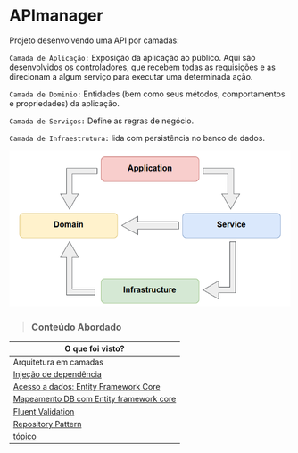 # APImanager 
Projeto desenvolvendo uma API por camadas:

`Camada de Aplicação:` Exposição da aplicação ao público. Aqui são desenvolvidos os controladores, que recebem todas as requisições e as direcionam a algum serviço para executar uma determinada ação.

`Camada de Dominio:` Entidades (bem como seus métodos, comportamentos e propriedades) da aplicação.

`Camada de Serviços:` Define as regras de negócio.

`Camada de Infraestrutura:` lida com persistência no banco de dados.

![layers](src/img/layers.PNG)

> ### Conteúdo Abordado

| O que foi visto? |
| ---------------------------- |
| Arquitetura em camadas       |
| <a href=" "> Injeção de dependência </a>    |
| <a href="src/Manager.Infra/Context/ManagerContext.cs"> Acesso a dados: Entity Framework Core </a>    |
| <a href="src/Manager.Infra/Mappings/UserMap.cs">Mapeamento DB com Entity framework core</a> |
| <a href="src/Manager.Domain/Validators/UserValidator.cs"> Fluent Validation </a> |
| <a href="src/Manager.Infra/Repositories"> Repository Pattern   </a> |
| <a href=" "> tópico </a>    |

